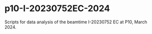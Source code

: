 # p10-I-20230752EC-2024
Scripts for data analysis of the beamtime I-20230752 EC at P10, March 2024.
